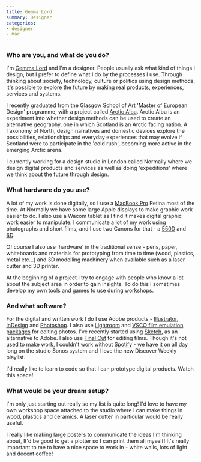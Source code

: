 ```yaml
---
title: Gemma Lord
summary: Designer
categories:
- designer
- mac
---
```


### Who are you, and what do you do?

I'm [Gemma Lord](http://www.gemmalord.com/ "Gemma's website.") and I'm a designer. People usually ask what kind of things I design, but I prefer to define what I do by the processes I use. Through thinking about society, technology, culture or politics using design methods, it's possible to explore the future by making real products, experiences, services and systems.

I recently graduated from the Glasgow School of Art 'Master of European Design' programme, with a project called [Arctic Alba](http://www.arcticalba.com/#about "A design experiment about Scotland."). Arctic Alba is an experiment into whether design methods can be used to create an alternative geography, one in which Scotland is an Arctic facing nation. A Taxonomy of North, design narratives and domestic devices explore the possibilities, relationships and everyday experiences that may evolve if Scotland were to participate in the 'cold rush', becoming more active in the emerging Arctic arena.

I currently working for a design studio in London called Normally where we design digital products and services as well as doing 'expeditions' where we think about the future through design.

### What hardware do you use?

A lot of my work is done digitally, so I use a [MacBook Pro][macbook-pro] Retina most of the time. At Normally we have some large Apple displays to make graphic work easier to do. I also use a Wacom tablet as I find it makes digital graphic work easier to manipulate. I communicate a lot of my work using photographs and short films, and I use two Canons for that - a [550D][eos-rebel-t2i] and [6D][eos-6d].

Of course I also use 'hardware' in the traditional sense - pens, paper, whiteboards and materials for prototyping from time to time (wood, plastics, metal etc...) and 3D modelling machinery when available such as a laser cutter and 3D printer.

At the beginning of a project I try to engage with people who know a lot about the subject area in order to gain insights. To do this I sometimes develop my own tools and games to use during workshops.

### And what software?

For the digital and written work I do I use Adobe products - [Illustrator][], [InDesign][] and [Photoshop][]. I also use [Lightroom][] and [VSCO film emulation packages][vsco-film] for editing photos. I've recently started using [Sketch][], as an alternative to Adobe. I also use [Final Cut][final-cut-pro] for editing films. Though it's not used to make work, I couldn't work without [Spotify][] - we have it on all day long on the studio Sonos system and I love the new Discover Weekly playlist.

I'd really like to learn to code so that I can prototype digital products. Watch this space!

### What would be your dream setup?

I'm only just starting out really so my list is quite long! I'd love to have my own workshop space attached to the studio where I can make things in wood, plastics and ceramics. A laser cutter in particular would be really useful.

I really like making large posters to communicate the ideas I'm thinking about, It'd be good to get a plotter so I can print them all myself! It's really important to me to have a nice space to work in - white walls, lots of light and decent coffee!

[eos-6d]: https://en.wikipedia.org/wiki/Canon_EOS_6D "A 20.2 megapixel DSLR."
[eos-rebel-t2i]: https://en.wikipedia.org/wiki/Canon_EOS_550D "An 18 megapixel camera."
[final-cut-pro]: https://en.wikipedia.org/wiki/Final_Cut_Pro "A nonlinear video editor."
[illustrator]: https://www.adobe.com/products/illustrator.html "A vector graphics editor."
[indesign]: https://www.adobe.com/products/indesign.html "A desktop/web publishing application."
[lightroom]: https://www.adobe.com/products/photoshop-lightroom.html "Photo management and editing software."
[macbook-pro]: https://www.apple.com/macbook-pro/ "A laptop."
[photoshop]: https://www.adobe.com/products/photoshop.html "A bitmap image editor."
[sketch]: https://www.sketchapp.com/ "A vector drawing application for Mac OS X."
[spotify]: https://www.spotify.com/us/ "A music streaming service."
[vsco-film]: https://vsco.co/store/film "Film-like presets for Lightroom and Photoshop."
